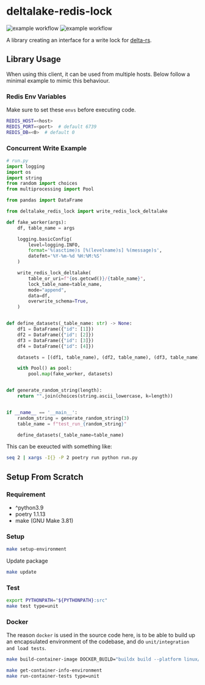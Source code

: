 # deltalake-redis-lock

![example workflow](https://github.com/wrapbytes/deltalake-redis-lock/actions/workflows/merge.yaml/badge.svg)
![example workflow](https://github.com/wrapbytes/deltalake-redis-lock/actions/workflows/pr.yaml/badge.svg)

A library creating an interface for a write lock for [delta-rs](https://pypi.org/project/deltalake/).

## Library Usage

When using this client, it can be used from multiple hosts. Below follow a minimal example
to mimic this behaviour.

### Redis Env Variables

Make sure to set these `envs` before executing code.
```bash
REDIS_HOST=<host>
REDIS_PORT=<port>  # default 6739
REDIS_DB=<0>  # default 0
```

### Concurrent Write Example
```python
# run.py
import logging
import os
import string
from random import choices
from multiprocessing import Pool

from pandas import DataFrame

from deltalake_redis_lock import write_redis_lock_deltalake

def fake_worker(args):
    df, table_name = args

    logging.basicConfig(
        level=logging.INFO,
        format='%(asctime)s [%(levelname)s] %(message)s',
        datefmt='%Y-%m-%d %H:%M:%S'
    )

    write_redis_lock_deltalake(
        table_or_uri=f"{os.getcwd()}/{table_name}",
        lock_table_name=table_name,
        mode="append",
        data=df,
        overwrite_schema=True,
    )


def define_datasets(_table_name: str) -> None:
    df1 = DataFrame({"id": [1]})
    df2 = DataFrame({"id": [2]})
    df3 = DataFrame({"id": [3]})
    df4 = DataFrame({"id": [4]})

    datasets = [(df1, table_name), (df2, table_name), (df3, table_name), (df4, table_name)]

    with Pool() as pool:
        pool.map(fake_worker, datasets)


def generate_random_string(length):
    return "".join(choices(string.ascii_lowercase, k=length))


if __name__ == '__main__':
    random_string = generate_random_string(3)
    table_name = f"test_run_{random_string}"

    define_datasets(_table_name=table_name)
```

This can be exeucted with something like:

```bash
seq 2 | xargs -I{} -P 2 poetry run python run.py
```

## Setup From Scratch

### Requirement

* ^python3.9
* poetry 1.1.13
* make (GNU Make 3.81)

### Setup

```bash
make setup-environment
```

Update package
```bash
make update
```

### Test

```bash
export PYTHONPATH="${PYTHONPATH}:src"
make test type=unit
```

### Docker

The reason `docker` is used in the source code here, is to be able to build up an encapsulated
environment of the codebase, and do `unit/integration and load tests`.

```bash
make build-container-image DOCKER_BUILD="buildx build --platform linux/amd64" CONTEXT=.
```

```bash
make get-container-info-environment
make run-container-tests type=unit
```
